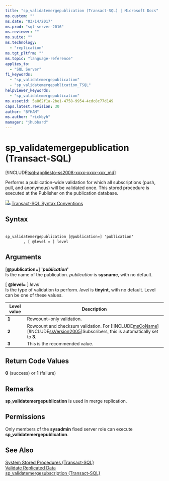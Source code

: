 ```yaml
---
title: "sp_validatemergepublication (Transact-SQL) | Microsoft Docs"
ms.custom: ""
ms.date: "03/14/2017"
ms.prod: "sql-server-2016"
ms.reviewer: ""
ms.suite: ""
ms.technology: 
  - "replication"
ms.tgt_pltfrm: ""
ms.topic: "language-reference"
applies_to: 
  - "SQL Server"
f1_keywords: 
  - "sp_validatemergepublication"
  - "sp_validatemergepublication_TSQL"
helpviewer_keywords: 
  - "sp_validatemergepublication"
ms.assetid: 5a862f1a-2be1-4758-9954-4cdc8c77d149
caps.latest.revision: 30
author: "BYHAM"
ms.author: "rickbyh"
manager: "jhubbard"
---
```

# sp_validatemergepublication (Transact-SQL)
[!INCLUDE[tsql-appliesto-ss2008-xxxx-xxxx-xxx_md](../../includes/tsql-appliesto-ss2008-xxxx-xxxx-xxx-md.md)]

  Performs a publication-wide validation for which all subscriptions (push, pull, and anonymous) will be validated once. This stored procedure is executed at the Publisher on the publication database.  
  
 ![Topic link icon](../../database-engine/configure-windows/media/topic-link.gif "Topic link icon") [Transact-SQL Syntax Conventions](../../t-sql/language-elements/transact-sql-syntax-conventions-transact-sql.md)  
  
## Syntax  
  
```  
  
sp_validatemergepublication [@publication=] 'publication'  
        , [ @level = ] level  
```  
  
## Arguments  
 [**@publication=**] **'***publication***'**  
 Is the name of the publication. *publication* is **sysname**, with no default.  
  
 [ **@level=** ] *level*  
 Is the type of validation to perform. *level* is **tinyint**, with no default. Level can be one of these values.  
  
|Level value|Description|  
|-----------------|-----------------|  
|**1**|Rowcount-only validation.|  
|**2**|Rowcount and checksum validation. For [!INCLUDE[msCoName](../../includes/msconame-md.md)] [!INCLUDE[ssVersion2005](../../includes/ssversion2005-md.md)]Subscribers, this is automatically set to **3**.|  
|**3**|This is the recommended value.|  
  
## Return Code Values  
 **0** (success) or **1** (failure)  
  
## Remarks  
 **sp_validatemergepublication** is used in merge replication.  
  
## Permissions  
 Only members of the **sysadmin** fixed server role can execute **sp_validatemergepublication**.  
  
## See Also  
 [System Stored Procedures &#40;Transact-SQL&#41;](../../relational-databases/system-stored-procedures/system-stored-procedures-transact-sql.md)   
 [Validate Replicated Data](../../relational-databases/replication/validate-replicated-data.md)   
 [sp_validatemergesubscription &#40;Transact-SQL&#41;](../../relational-databases/system-stored-procedures/sp-validatemergesubscription-transact-sql.md)  
  
  